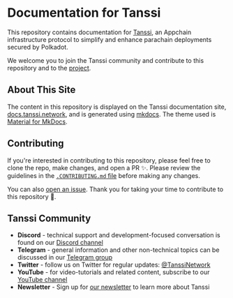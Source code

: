 # Documentation for Tanssi
 
This repository contains documentation for [Tanssi](https://tanssi.network), an Appchain infrastructure protocol to simplify and enhance parachain deployments secured by Polkadot.

We welcome you to join the Tanssi community and contribute to this repository and to the [project](https://github.com/moondance-labs/tanssi).

## About This Site 

The content in this repository is displayed on the Tanssi documentation site, [docs.tanssi.network](https://docs.tanssi.network), and is generated using [mkdocs](https://www.mkdocs.org/). The theme used is [Material for MkDocs](https://squidfunk.github.io/mkdocs-material/).

## Contributing

If you're interested in contributing to this repository, please feel free to clone the repo, make changes, and open a PR ✨. Please review the guidelines in the [`.CONTRIBUTING.md` file](https://github.com/moondance-labs/tanssi-docs/blob/main/CONTRIBUTING.md) before making any changes.

You can also [open an issue](https://github.com/moondance-labs/tanssi-docs/issues/new). Thank you for taking your time to contribute to this repository 💜.

## Tanssi Community

- **Discord** - technical support and development-focused conversation is found on our [Discord channel](https://discord.gg/kuyPhew2KB)
- **Telegram** - general information and other non-technical topics can be discussed in our [Telegram group](https://t.me/tanssiofficial)
- **Twitter** - follow us on Twitter for regular updates: [@TanssiNetwork](https://twitter.com/TanssiNetwork)
- **YouTube** - for video-tutorials and related content, subscribe to our [YouTube channel](https://www.youtube.com/@TanssiNetwork?sub_confirmation=1)
- **Newsletter** - Sign up for [our newsletter](https://www.tanssi.network/newsletter) to learn more about Tanssi


